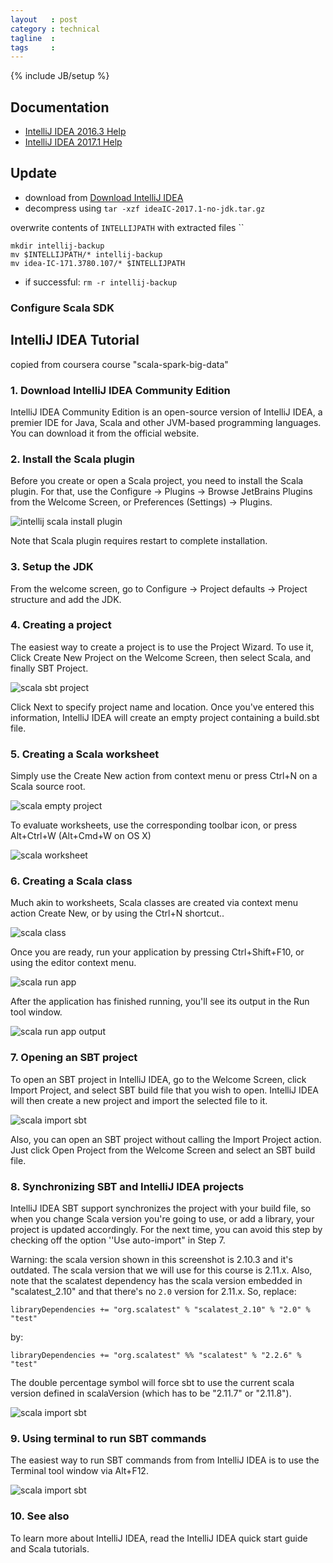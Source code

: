 ```yaml
---
layout   : post
category : technical
tagline  : 
tags     : 
---
```

{% include JB/setup %}

## Documentation

- [IntelliJ IDEA 2016.3 Help](https://www.jetbrains.com/help/idea/2016.3/)
- [IntelliJ IDEA 2017.1 Help](https://www.jetbrains.com/help/idea/2017.1/)

## Update

- download from [Download IntelliJ IDEA](https://www.jetbrains.com/idea/download/?fromIDE=#section=linux)
- decompress using `tar -xzf ideaIC-2017.1-no-jdk.tar.gz`

overwrite contents of `INTELLIJPATH` with extracted files ``

~~~
mkdir intellij-backup
mv $INTELLIJPATH/* intellij-backup
mv idea-IC-171.3780.107/* $INTELLIJPATH
~~~

- if successful: `rm -r intellij-backup`

### Configure Scala SDK



## IntelliJ IDEA Tutorial

copied from coursera course "scala-spark-big-data"

### 1. Download IntelliJ IDEA Community Edition

IntelliJ IDEA Community Edition is an open-source version of IntelliJ IDEA, a premier IDE for Java, Scala and other JVM-based programming languages. You can download it from the official website.

### 2. Install the Scala plugin

Before you create or open a Scala project, you need to install the Scala plugin. For that, use the Configure → Plugins → Browse JetBrains Plugins from the Welcome Screen, or Preferences (Settings) → Plugins.

![intellij scala install plugin](/assets/images/screenshots/intellij_scala_install_plugin-_1_.gif)

Note that Scala plugin requires restart to complete installation.

### 3. Setup the JDK

From the welcome screen, go to Configure → Project defaults → Project structure and add the JDK.

### 4. Creating a project

The easiest way to create a project is to use the Project Wizard. To use it, Click Create New Project on the Welcome Screen, then select Scala, and finally SBT Project.

![scala sbt project](/assets/images/screenshots/intellij_scala_sbt_0-_1_.png)

Click Next to specify project name and location. Once you've entered this information, IntelliJ IDEA will create an empty project containing a build.sbt file.

### 5. Creating a Scala worksheet

Simply use the Create New action from context menu or press Ctrl+N on a Scala source root.

![scala empty project](/assets/images/screenshots/intellij_scala_empty_project-_1_.png)

To evaluate worksheets, use the corresponding toolbar icon, or press Alt+Ctrl+W (Alt+Cmd+W on OS X)

![scala worksheet](/assets/images/screenshots/intellij_scala_worksheet_2.png)

### 6. Creating a Scala class

Much akin to worksheets, Scala classes are created via context menu action Create New, or by using the Ctrl+N shortcut..

![scala class](/assets/images/screenshots/intellij_scala_class_1-_1_.png)

Once you are ready, run your application by pressing Ctrl+Shift+F10, or using the editor context menu.

![scala run app](/assets/images/screenshots/intellij_scala_run_app_1-_1_.png)

After the application has finished running, you'll see its output in the Run tool window.

![scala run app output](/assets/images/screenshots/intellij_scala_run_app_2-_2_.png)

### 7. Opening an SBT project

To open an SBT project in IntelliJ IDEA, go to the Welcome Screen, click Import Project, and select SBT build file that you wish to open. IntelliJ IDEA will then create a new project and import the selected file to it.

![scala import sbt](/assets/images/screenshots/intellij_scala_import_sbt-_1_.gif)

Also, you can open an SBT project without calling the Import Project action. Just click Open Project from the Welcome Screen and select an SBT build file.

### 8. Synchronizing SBT and IntelliJ IDEA projects

IntelliJ IDEA SBT support synchronizes the project with your build file, so when you change Scala version you're going to use, or add a library, your project is updated accordingly. For the next time, you can avoid this step by checking off the option ''Use auto-import" in Step 7.

Warning: the scala version shown in this screenshot is 2.10.3 and it's outdated. The scala version that we will use for this course is 2.11.x. Also, note that the scalatest dependency has the scala version embedded in "scalatest_2.10" and that there's no `2.0` version for 2.11.x. So, replace:

~~~
libraryDependencies += "org.scalatest" % "scalatest_2.10" % "2.0" % "test"
~~~

by:

~~~
libraryDependencies += "org.scalatest" %% "scalatest" % "2.2.6" % "test"
~~~

The double percentage symbol will force sbt to use the current scala version defined in scalaVersion (which has to be "2.11.7" or "2.11.8").

![scala import sbt](/assets/images/screenshots/intellij_scala_sync_sbt-_1_.png)

### 9. Using terminal to run SBT commands

The easiest way to run SBT commands from from IntelliJ IDEA is to use the Terminal tool window via Alt+F12.

![scala import sbt](/assets/images/screenshots/intellij_sbt_commands-_1_.png)

### 10. See also

To learn more about IntelliJ IDEA, read the IntelliJ IDEA quick start guide and Scala tutorials.
